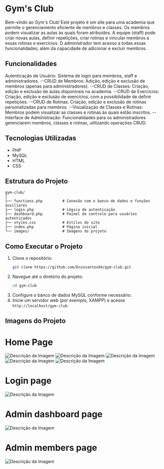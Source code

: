 # Gym's Club

Bem-vindo ao Gym's Club! Este projeto é um site para uma academia que permite o gerenciamento eficiente de membros e classes. Os membros podem visualizar as aulas às quais foram atribuídos. A equipe (staff) pode criar novas aulas, definir repetições, criar rotinas e vincular membros a essas rotinas e exercícios. O administrador tem acesso a todas essas funcionalidades, além da capacidade de adicionar e excluir membros.

## Funcionalidades

Autenticação de Usuário: Sistema de login para membros, staff e administradores.
--CRUD de Membros: Adição, edição e exclusão de membros (apenas para administradores).
--CRUD de Classes: Criação, edição e exclusão de aulas disponíveis na academia.
--CRUD de Exercícios: Criação, edição e exclusão de exercícios, com a possibilidade de definir repetições.
--CRUD de Rotinas: Criação, edição e exclusão de rotinas personalizadas para membros.
--Visualização de Classes e Rotinas: Membros podem visualizar as classes e rotinas às quais estão inscritos.
--Interface de Administração: Funcionalidades para os administradores gerenciarem membros, classes e rotinas, utilizando operações CRUD.

## Tecnologias Utilizadas

- PHP
- MySQL
- HTML
- CSS

## Estrutura do Projeto

```
gym-club/
│
├── functions.php         # Conexão com o banco de dados e funções auxiliares
├── login.php             # Lógica de autenticação
├── dashboard.php         # Painel de controle para usuários autenticados
├── styles.css            # Estilos do site
├── index.php             # Página inicial
└── images/               # Imagens do projeto
```

## Como Executar o Projeto

1. Clone o repositório:
   ```bash
   git clone https://github.com/Enzosantos04/gym-club.git
   ```
2. Navegue até o diretório do projeto:
   ```bash
   cd gym-club
   ```
3. Configure o banco de dados MySQL conforme necessário.
4. Inicie um servidor web (por exemplo, XAMPP) e acesse `http://localhost/gym-club`.

## Imagens do Projeto

# Home Page
![Descrição da Imagem](imagensprojeto/home1.jpeg)
![Descrição da Imagem](imagensprojeto/home2.jpeg)
![Descrição da Imagem](imagensprojeto/home3.jpeg)
![Descrição da Imagem](imagensprojeto/home4.jpeg)
![Descrição da Imagem](imagensprojeto/home5.jpeg)

# Login page
![Descrição da Imagem](imagensprojeto/login.jpeg)

# Admin dashboard page
![Descrição da Imagem](imagensprojeto/admindash.jpeg)

# Admin members page
![Descrição da Imagem](imagensprojeto/members.jpeg)
